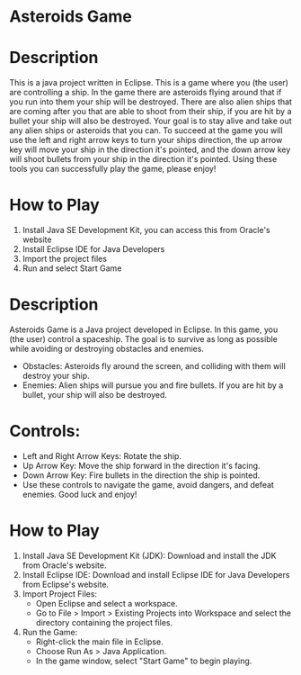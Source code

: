 # Asteroids Game

# Description
This is a java project written in Eclipse. This is a game where you (the user) are controlling a ship. In the game there are asteroids flying around that if you run into them your ship will be destroyed. There are also alien ships that are coming after you that are able to shoot from their ship, if you are hit by a bullet your ship will also be destroyed. Your goal is to stay alive and take out any alien ships or asteroids that you can. To succeed at the game you will use the left and right arrow keys to turn your ships direction, the up arrow key will move your ship in the direction it's pointed, and the down arrow key will shoot bullets from your ship in the direction it's pointed. Using these tools you can successfully play the game, please enjoy!

# How to Play
1. Install Java SE Development Kit, you can access this from Oracle's website
2. Install Eclipse IDE for Java Developers
3. Import the project files
4. Run and select Start Game

# Description
Asteroids Game is a Java project developed in Eclipse. In this game, you (the user) control a spaceship. The goal is to survive as long as possible while avoiding or destroying obstacles and enemies.
* Obstacles: Asteroids fly around the screen, and colliding with them will destroy your ship.
* Enemies: Alien ships will pursue you and fire bullets. If you are hit by a bullet, your ship will also be destroyed.
# Controls:
* Left and Right Arrow Keys: Rotate the ship.
* Up Arrow Key: Move the ship forward in the direction it's facing.
* Down Arrow Key: Fire bullets in the direction the ship is pointed.
* Use these controls to navigate the game, avoid dangers, and defeat enemies. Good luck and enjoy!

# How to Play
1. Install Java SE Development Kit (JDK): Download and install the JDK from Oracle's website.
2. Install Eclipse IDE: Download and install Eclipse IDE for Java Developers from Eclipse's website.
3. Import Project Files:
   * Open Eclipse and select a workspace.
   * Go to File > Import > Existing Projects into Workspace and select the directory containing the project files.
4. Run the Game:
   * Right-click the main file in Eclipse.
   * Choose Run As > Java Application.
   * In the game window, select "Start Game" to begin playing.
